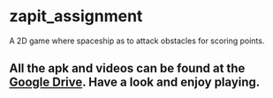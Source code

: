 # zapit_assignment

A 2D game where spaceship as to attack obstacles for scoring points.

## All the apk and videos can be found at the <a href="https://drive.google.com/drive/folders/1YNP96U8G2PnuQM8aXLBFdrLwqL9SKSgg?usp=sharing">Google Drive</a>. Have a look and enjoy playing.
